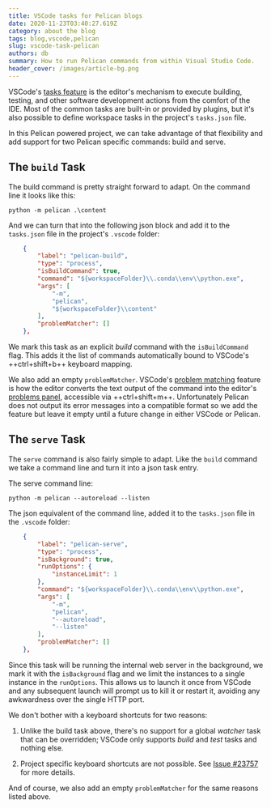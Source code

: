 ```yaml
---
title: VSCode tasks for Pelican blogs
date: 2020-11-23T03:40:27.619Z
category: about the blog
tags: blog,vscode,pelican
slug: vscode-task-pelican
authors: db
summary: How to run Pelican commands from within Visual Studio Code.
header_cover: /images/article-bg.png
---
```


VSCode's [tasks feature] is the editor's mechanism to execute building, testing, and other software development actions from the comfort of the IDE.  Most of the common tasks are built-in or provided by plugins, but it's also possible to define workspace tasks in the project's `tasks.json` file.

In this Pelican powered project, we can take advantage of that flexibility and add support for two Pelican specific commands:  build and serve.

## The `build` Task

The build command is pretty straight forward to adapt.  On the command line it looks like this:

```batch
python -m pelican .\content
```

And we can turn that into the following json block and add it to the `tasks.json` file in the project's `.vscode` folder:

```json
    {
        "label": "pelican-build",
        "type": "process",
        "isBuildCommand": true,
        "command": "${workspaceFolder}\\.conda\\env\\python.exe",
        "args": [
            "-m",
            "pelican",
            "${workspaceFolder}\\content"
        ],
        "problemMatcher": []
    },
```

We mark this task as an explicit *build* command with the `isBuildCommand` flag.  This adds it the list of commands automatically bound to VSCode's ++ctrl+shift+b++ keyboard mapping.

We also add an empty `problemMatcher`.  VSCode's [problem matching] feature is how the editor converts the text output of the command into the editor's [problems panel], accessible via ++ctrl+shift+m++.  Unfortunately Pelican does not output its error messages into a compatible format so we add the feature but leave it empty until a future change in either VSCode or Pelican.

## The `serve` Task

The `serve` command is also fairly simple to adapt.  Like the `build` command we take a command line and turn it into a json task entry.

The serve command line:

```shell
python -m pelican --autoreload --listen
```

The json equivalent of the command line, added it to the `tasks.json` file in the `.vscode` folder:

```json
    {
        "label": "pelican-serve",
        "type": "process",
        "isBackground": true,
        "runOptions": {
            "instanceLimit": 1
        },
        "command": "${workspaceFolder}\\.conda\\env\\python.exe",
        "args": [
            "-m",
            "pelican",
            "--autoreload",
            "--listen"
        ],
        "problemMatcher": []
    },
```

Since this task will be running the internal web server in the background, we mark it with the `isBackground` flag and we limit the instances to a single instance in the `runOptions`.  This allows us to launch it once from VSCode and any subsequent launch will prompt us to kill it or restart it, avoiding any awkwardness over the single HTTP port.

We don't bother with a keyboard shortcuts for two reasons:

1. Unlike the build task above, there's no support for a global *watcher* task that can be overridden; VSCode only supports *build* and *test* tasks and nothing else.

2. Project specific keyboard shortcuts are not possible.  See [Issue #23757] for more details.

And of course, we also add an empty `problemMatcher` for the same reasons listed above.

[tasks feature]: https://code.visualstudio.com/docs/editor/tasks
[problems panel]: https://code.visualstudio.com/docs/editor/editingevolved#_errors-warnings
[problem matching]: https://code.visualstudio.com/docs/editor/tasks#_defining-a-problem-matcher
[issue #23757]: https://github.com/Microsoft/vscode/issues/23757
